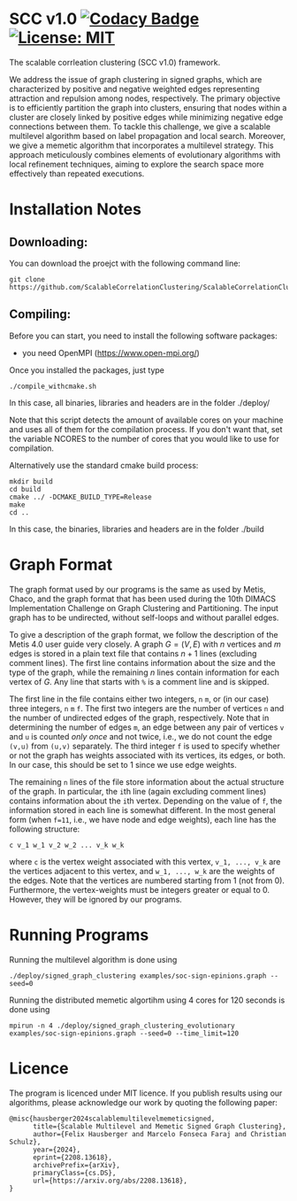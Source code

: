 # SCC v1.0 [![Codacy Badge](https://app.codacy.com/project/badge/Grade/5a998310685742f588cca5b9002720b1)](https://app.codacy.com?utm_source=gh&utm_medium=referral&utm_content=&utm_campaign=Badge_grade) [![License: MIT](https://img.shields.io/badge/License-MIT-yellow.svg)](https://opensource.org/licenses/MIT)

The scalable corrleation clustering (SCC v1.0) framework.

We address the issue of graph clustering in signed graphs, which are characterized by positive and negative weighted edges representing attraction and repulsion among nodes, respectively. The primary objective is to efficiently partition the graph into clusters, ensuring that nodes within a cluster are closely linked by positive edges while minimizing negative edge connections between them. To tackle this challenge, we give a scalable multilevel algorithm based on label propagation and local search. Moreover, we give  a memetic algorithm that incorporates a multilevel strategy. This approach meticulously combines elements of evolutionary algorithms with local refinement techniques, aiming to explore the search space more effectively than repeated executions. 

Installation Notes
=====
## Downloading: 
You can download the proejct with the following command line:

```console
git clone https://github.com/ScalableCorrelationClustering/ScalableCorrelationClustering
```

## Compiling: 
Before you can start, you need to install the following software packages:

- you need OpenMPI (https://www.open-mpi.org/)

Once you installed the packages, just type 
```console
./compile_withcmake.sh 
```
In this case, all binaries, libraries and headers are in the folder ./deploy/ 

Note that this script detects the amount of available cores on your machine and uses all of them for the compilation process. If you don't want that, set the variable NCORES to the number of cores that you would like to use for compilation. 

Alternatively use the standard cmake build process:
```console 
mkdir build
cd build 
cmake ../ -DCMAKE_BUILD_TYPE=Release     
make 
cd ..
```
In this case, the binaries, libraries and headers are in the folder ./build

Graph Format
=====
The graph format used by our programs is the same as used by Metis, Chaco, and the graph format that has been used during the 10th DIMACS Implementation Challenge on Graph Clustering and Partitioning. The input graph has to be undirected, without self-loops and without parallel edges.

To give a description of the graph format, we follow the description of the Metis 4.0 user guide very closely. A graph $G=(V,E)$ with $n$ vertices and $m$ edges is stored in a plain text file that contains $n+1$ lines (excluding comment lines). The first line contains information about the size and the type of the graph, while the remaining $n$ lines contain information for each vertex of $G$. Any line that starts with `%` is a comment line and is skipped.

The first line in the file contains either two integers, `n` `m`, or (in our case) three integers, `n` `m` `f`. The first two integers are the number of vertices `n` and the number of undirected edges of the graph, respectively. Note that in determining the number of edges `m`, an edge between any pair of vertices `v` and `u` is counted *only once* and not twice, i.e., we do not count the edge `(v,u)` from `(u,v)` separately. The third integer `f` is used to specify whether or not the graph has weights associated with its vertices, its edges, or both. In our case, this should be set to 1 since we use edge weights. 

The remaining `n` lines of the file store information about the actual structure of the graph. In particular, the `i`th line (again excluding comment lines) contains information about the `i`th vertex. Depending on the value of `f`, the information stored in each line is somewhat different. In the most general form (when `f=11`, i.e., we have node and edge weights), each line has the following structure:

`c v_1 w_1 v_2 w_2 ... v_k w_k`

where `c` is the vertex weight associated with this vertex, `v_1, ..., v_k` are the vertices adjacent to this vertex, and `w_1, ..., w_k` are the weights of the edges. Note that the vertices are numbered starting from 1 (not from 0). Furthermore, the vertex-weights must be integers greater or equal to 0. However, they will be ignored by our programs.

   
Running Programs
=====
Running the multilevel algorithm is done using

```console
./deploy/signed_graph_clustering examples/soc-sign-epinions.graph --seed=0
```

Running the distributed memetic algortihm using 4 cores for 120 seconds is done using

```console
mpirun -n 4 ./deploy/signed_graph_clustering_evolutionary examples/soc-sign-epinions.graph --seed=0 --time_limit=120
```


Licence
=====
The program is licenced under MIT licence.
If you publish results using our algorithms, please acknowledge our work by quoting the following paper:

```
@misc{hausberger2024scalablemultilevelmemeticsigned,
      title={Scalable Multilevel and Memetic Signed Graph Clustering}, 
      author={Felix Hausberger and Marcelo Fonseca Faraj and Christian Schulz},
      year={2024},
      eprint={2208.13618},
      archivePrefix={arXiv},
      primaryClass={cs.DS},
      url={https://arxiv.org/abs/2208.13618}, 
}
```


